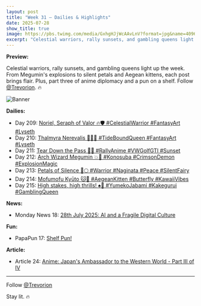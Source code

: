 ```yaml
---
layout: post
title: "Week 31 – Dailies & Highlights"
date: 2025-07-28
show_title: true
image: https://pbs.twimg.com/media/GxhgHJjWcAAvLnV?format=jpg&name=4096x4096
excerpt: "Celestial warriors, rally sunsets, and gambling queens light up the week. From Megumin's explosions to silent petals and Aegean kittens, each post brings flair. Plus, part three of anime diplomacy and a pun on a shelf. Follow @Trevorion. 🔥"
---
```


**Preview:**  
  
Celestial warriors, rally sunsets, and gambling queens light up the week. From Megumin's explosions to silent petals and Aegean kittens, each post brings flair. Plus, part three of anime diplomacy and a pun on a shelf. Follow [@Trevorion](https://x.com/Trevorion). 🔥
  
![Banner](https://pbs.twimg.com/media/GxhgHJjWcAAvLnV?format=jpg&name=4096x4096)

**Dailies:**  
- Day 209: [Noriel, Seraph of Valor 🔥🛡️ #CelestialWarrior #FantasyArt #Lyseth](https://x.com/Trevorion/status/1949930205172351214)
- Day 210: [Thalmyra Nerevalis 👑🧜‍♀️ #TideBoundQueen #FantasyArt #Lyseth](https://x.com/Trevorion/status/1950257601327075576)
- Day 211: [Tear Down the Pass 🚗🌅 #RallyAnime #VWGolfGTI #Sunset](https://x.com/Trevorion/status/1950668422460621236)
- Day 212: [Arch Wizard Megumin 💥🏰 #Konosuba #CrimsonDemon #ExplosionMagic](https://x.com/Trevorion/status/1950965161117786187)
- Day 213: [Petals of Silence 🌸🌕 #Warrior #Naginata #Peace #SilentFairy](https://x.com/Trevorion/status/1951441539760333234)
- Day 214: [Mofumofu Kyūto 🐱🦋 #AegeanKitten #Butterfly #KawaiiVibes](https://x.com/Trevorion/status/1951674811601526967)
- Day 215: [High stakes, high thrills! ♠️🎰 #YumekoJabami #Kakegurui #GamblingQueen](https://x.com/Trevorion/status/1952044534646407350)
  
**News:**  
- Monday News 18: [28th July 2025: AI  and a Fragile Digital Culture](https://x.com/Trevorion/status/1949810158135107985)

**Fun:**  
- PapaPun 17: [Shelf Pun!](https://x.com/Trevorion/status/1952080360671424872)

**Article:**  
- Article 24: [Anime: Japan's Ambassador to the Western World - Part III of IV](https://x.com/Trevorion/status/1951488807468994864)

---
Follow [@Trevorion](https://x.com/Trevorion)

Stay lit. 🔥
